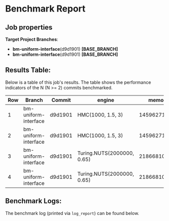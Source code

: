 # Benchmark Report

## Job properties

**Target Project Branches**:
- **bm-uniform-interface**(d9d1901) **[BASE_BRANCH]**
- **bm-uniform-interface**(d9d1901) **[BASE_BRANCH]**

## Results Table:

Below is a table of this job's results. The table shows the
performance indicators of the N (N >= 2) commits benchmarked.

| Row | Branch |  Commit |  engine |  memory |  name |  time | 
| --- | --------- |  --------- |  --------- |  --------- |  --------- |  --------- | 
| 1   | bm-uniform-interface | d9d1901 | HMC(1000, 1.5, 3)          | 1459627107   | dummy.jl | 13.6883 |
| 2   | bm-uniform-interface | d9d1901 | HMC(1000, 1.5, 3)          | 1459627107   | dummy.jl | 13.6883 |
| 3   | bm-uniform-interface | d9d1901 | Turing.NUTS(2000000, 0.65) | 218668109873 | gdemo.jl | 798.544 |
| 4   | bm-uniform-interface | d9d1901 | Turing.NUTS(2000000, 0.65) | 218668109873 | gdemo.jl | 798.544 |

## Benchmark Logs:

The benchmark log (printed via `log_report`) can be found below.

```
```
